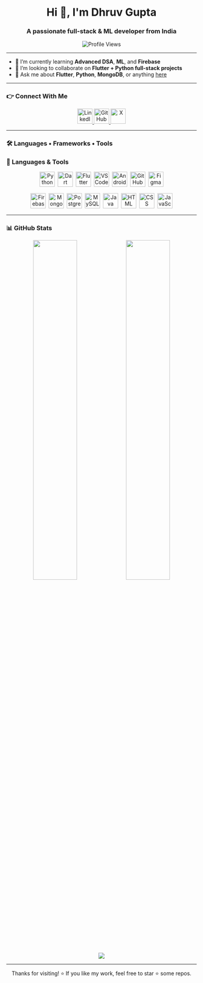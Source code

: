 <h1 align="center">Hi 👋, I'm Dhruv Gupta</h1>
<h3 align="center">A passionate full-stack & ML developer from India</h3>

<p align="center">
  <img src="https://komarev.com/ghpvc/?username=Dhruv-DG&label=Profile%20views&color=0e75b6&style=flat" alt="Profile Views" />
</p>

---

- 🌱 I’m currently learning **Advanced DSA**, **ML**, and **Firebase**
- 🤝 I’m looking to collaborate on **Flutter + Python full-stack projects**
- 💬 Ask me about **Flutter**, **Python**, **MongoDB**, or anything [here](https://github.com/Dhruv-DG)

---

### 👉 Connect With Me

<p align="center">
  <a href="https://www.linkedin.com/in/dhruv-gupta-047092269" target="_blank">
    <img src="https://cdn.jsdelivr.net/gh/devicons/devicon/icons/linkedin/linkedin-original.svg" alt="LinkedIn" width="40" height="40"/>
  </a>
  <a href="https://github.com/Dhruv-DG" target="_blank">
    <img src="https://cdn.jsdelivr.net/gh/devicons/devicon/icons/github/github-original.svg" alt="GitHub" width="40" height="40"/>
  </a>
  <a href="https://x.com/DhruvGupta73024" target="_blank">
    <img src="https://upload.wikimedia.org/wikipedia/commons/9/95/X_logo_2023.svg" alt="X" width="40" height="40"/>
  </a>
</p>

---

### 🛠 Languages • Frameworks • Tools

### 🚀 Languages & Tools

<p align="center">
  <!-- Line 1 -->
  <img src="https://cdn.jsdelivr.net/gh/devicons/devicon/icons/python/python-original.svg" title="Python" alt="Python" width="40" height="40"/>&nbsp;
  <img src="https://cdn.jsdelivr.net/gh/devicons/devicon/icons/dart/dart-original.svg" title="Dart" alt="Dart" width="40" height="40"/>&nbsp;
  <img src="https://cdn.jsdelivr.net/gh/devicons/devicon/icons/flutter/flutter-original.svg" title="Flutter" alt="Flutter" width="40" height="40"/>&nbsp;
  <img src="https://cdn.jsdelivr.net/gh/devicons/devicon/icons/vscode/vscode-original.svg" title="VS Code" alt="VS Code" width="40" height="40"/>&nbsp;
  <img src="https://cdn.jsdelivr.net/gh/devicons/devicon/icons/androidstudio/androidstudio-original.svg" title="Android Studio" alt="Android Studio" width="40" height="40"/>&nbsp;
  <img src="https://cdn.jsdelivr.net/gh/devicons/devicon/icons/github/github-original.svg" title="GitHub" alt="GitHub" width="40" height="40"/>&nbsp;
  <img src="https://cdn.jsdelivr.net/gh/devicons/devicon/icons/figma/figma-original.svg" title="Figma" alt="Figma" width="40" height="40"/>
</p>

<p align="center">
  <!-- Line 2 -->
  <img src="https://www.vectorlogo.zone/logos/firebase/firebase-icon.svg" title="Firebase" alt="Firebase" width="40" height="40"/>&nbsp;
  <img src="https://cdn.jsdelivr.net/gh/devicons/devicon/icons/mongodb/mongodb-original.svg" title="MongoDB" alt="MongoDB" width="40" height="40"/>&nbsp;
  <img src="https://cdn.jsdelivr.net/gh/devicons/devicon/icons/postgresql/postgresql-original.svg" title="PostgreSQL" alt="PostgreSQL" width="40" height="40"/>&nbsp;
  <img src="https://cdn.jsdelivr.net/gh/devicons/devicon/icons/mysql/mysql-original.svg" title="MySQL" alt="MySQL" width="40" height="40"/>&nbsp;
  <img src="https://cdn.jsdelivr.net/gh/devicons/devicon/icons/java/java-original.svg" title="Java" alt="Java" width="40" height="40"/>&nbsp;
  <img src="https://cdn.jsdelivr.net/gh/devicons/devicon/icons/html5/html5-original.svg" title="HTML5" alt="HTML" width="40" height="40"/>&nbsp;
  <img src="https://cdn.jsdelivr.net/gh/devicons/devicon/icons/css3/css3-original.svg" title="CSS3" alt="CSS" width="40" height="40"/>&nbsp;
  <img src="https://cdn.jsdelivr.net/gh/devicons/devicon/icons/javascript/javascript-original.svg" title="JavaScript" alt="JavaScript" width="40" height="40"/>
</p>


---

### 📊 GitHub Stats

<p align="center">
  <img src="https://github-readme-stats.vercel.app/api?username=Dhruv-DG&show_icons=true&theme=tokyonight" width="48%" />
  <img src="https://github-readme-streak-stats.herokuapp.com/?user=Dhruv-DG&theme=tokyonight" width="48%" />
</p>

<p align="center">
  <img src="https://github-readme-stats.vercel.app/api/top-langs/?username=Dhruv-DG&layout=compact&theme=tokyonight" />
</p>

---

<p align="center">Thanks for visiting! ⭐️ If you like my work, feel free to star ⭐️ some repos.</p>
